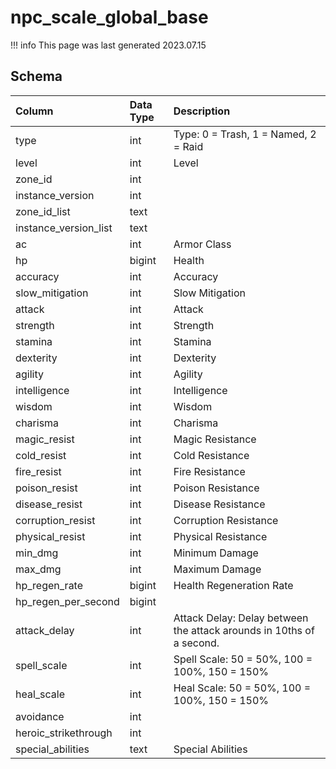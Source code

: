 # npc_scale_global_base

!!! info
	This page was last generated 2023.07.15

## Schema

| Column | Data Type | Description |
| :--- | :--- | :--- |
| type | int | Type: 0 = Trash, 1 = Named, 2 = Raid |
| level | int | Level |
| zone_id | int |  |
| instance_version | int |  |
| zone_id_list | text |  |
| instance_version_list | text |  |
| ac | int | Armor Class |
| hp | bigint | Health |
| accuracy | int | Accuracy |
| slow_mitigation | int | Slow Mitigation |
| attack | int | Attack |
| strength | int | Strength |
| stamina | int | Stamina |
| dexterity | int | Dexterity |
| agility | int | Agility |
| intelligence | int | Intelligence |
| wisdom | int | Wisdom |
| charisma | int | Charisma |
| magic_resist | int | Magic Resistance |
| cold_resist | int | Cold Resistance |
| fire_resist | int | Fire Resistance |
| poison_resist | int | Poison Resistance |
| disease_resist | int | Disease Resistance |
| corruption_resist | int | Corruption Resistance |
| physical_resist | int | Physical Resistance |
| min_dmg | int | Minimum Damage |
| max_dmg | int | Maximum Damage |
| hp_regen_rate | bigint | Health Regeneration Rate |
| hp_regen_per_second | bigint |  |
| attack_delay | int | Attack Delay: Delay between the attack arounds in 10ths of a second. |
| spell_scale | int | Spell Scale: 50 = 50%, 100 = 100%, 150 = 150% |
| heal_scale | int | Heal Scale: 50 = 50%, 100 = 100%, 150 = 150% |
| avoidance | int |  |
| heroic_strikethrough | int |  |
| special_abilities | text | Special Abilities |

